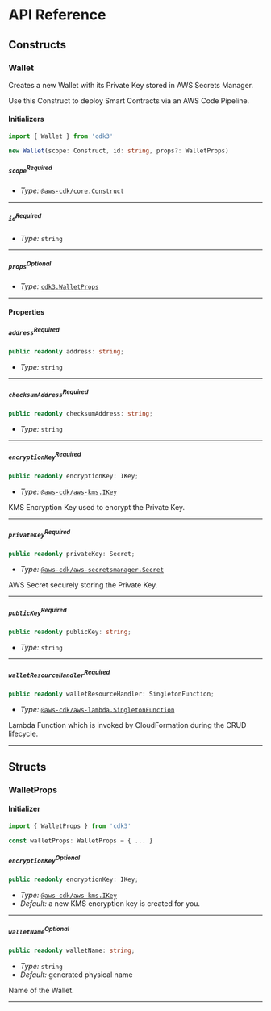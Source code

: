 # API Reference <a name="API Reference"></a>

## Constructs <a name="Constructs"></a>

### Wallet <a name="cdk3.Wallet"></a>

Creates a new Wallet with its Private Key stored in AWS Secrets Manager.

Use this Construct to deploy Smart Contracts via an AWS Code Pipeline.

#### Initializers <a name="cdk3.Wallet.Initializer"></a>

```typescript
import { Wallet } from 'cdk3'

new Wallet(scope: Construct, id: string, props?: WalletProps)
```

##### `scope`<sup>Required</sup> <a name="cdk3.Wallet.parameter.scope"></a>

- *Type:* [`@aws-cdk/core.Construct`](#@aws-cdk/core.Construct)

---

##### `id`<sup>Required</sup> <a name="cdk3.Wallet.parameter.id"></a>

- *Type:* `string`

---

##### `props`<sup>Optional</sup> <a name="cdk3.Wallet.parameter.props"></a>

- *Type:* [`cdk3.WalletProps`](#cdk3.WalletProps)

---



#### Properties <a name="Properties"></a>

##### `address`<sup>Required</sup> <a name="cdk3.Wallet.property.address"></a>

```typescript
public readonly address: string;
```

- *Type:* `string`

---

##### `checksumAddress`<sup>Required</sup> <a name="cdk3.Wallet.property.checksumAddress"></a>

```typescript
public readonly checksumAddress: string;
```

- *Type:* `string`

---

##### `encryptionKey`<sup>Required</sup> <a name="cdk3.Wallet.property.encryptionKey"></a>

```typescript
public readonly encryptionKey: IKey;
```

- *Type:* [`@aws-cdk/aws-kms.IKey`](#@aws-cdk/aws-kms.IKey)

KMS Encryption Key used to encrypt the Private Key.

---

##### `privateKey`<sup>Required</sup> <a name="cdk3.Wallet.property.privateKey"></a>

```typescript
public readonly privateKey: Secret;
```

- *Type:* [`@aws-cdk/aws-secretsmanager.Secret`](#@aws-cdk/aws-secretsmanager.Secret)

AWS Secret securely storing the Private Key.

---

##### `publicKey`<sup>Required</sup> <a name="cdk3.Wallet.property.publicKey"></a>

```typescript
public readonly publicKey: string;
```

- *Type:* `string`

---

##### `walletResourceHandler`<sup>Required</sup> <a name="cdk3.Wallet.property.walletResourceHandler"></a>

```typescript
public readonly walletResourceHandler: SingletonFunction;
```

- *Type:* [`@aws-cdk/aws-lambda.SingletonFunction`](#@aws-cdk/aws-lambda.SingletonFunction)

Lambda Function which is invoked by CloudFormation during the CRUD lifecycle.

---


## Structs <a name="Structs"></a>

### WalletProps <a name="cdk3.WalletProps"></a>

#### Initializer <a name="[object Object].Initializer"></a>

```typescript
import { WalletProps } from 'cdk3'

const walletProps: WalletProps = { ... }
```

##### `encryptionKey`<sup>Optional</sup> <a name="cdk3.WalletProps.property.encryptionKey"></a>

```typescript
public readonly encryptionKey: IKey;
```

- *Type:* [`@aws-cdk/aws-kms.IKey`](#@aws-cdk/aws-kms.IKey)
- *Default:* a new KMS encryption key is created for you.

---

##### `walletName`<sup>Optional</sup> <a name="cdk3.WalletProps.property.walletName"></a>

```typescript
public readonly walletName: string;
```

- *Type:* `string`
- *Default:* generated physical name

Name of the Wallet.

---




